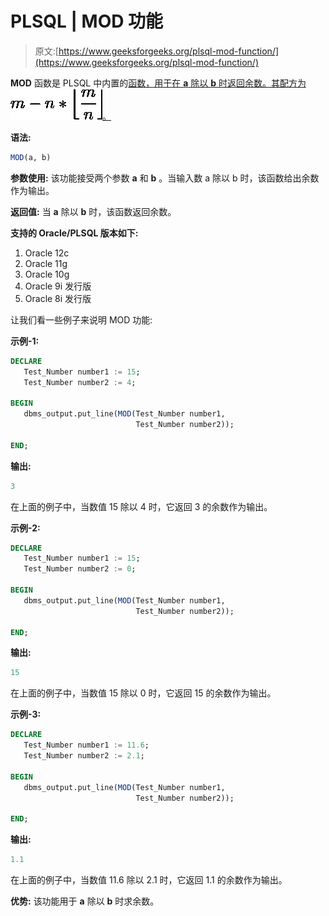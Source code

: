 # PLSQL | MOD 功能

> 原文:[https://www.geeksforgeeks.org/plsql-mod-function/](https://www.geeksforgeeks.org/plsql-mod-function/)

**MOD** 函数是 PLSQL 中内置的[函数，用于在 **a** 除以 **b** 时返回余数。其配方为![m - n * \left\lfloor\dfrac{m}{n}\right\rfloor](img/7d7800d4817a69e6cf5e70cce0b91e91.png "Rendered by QuickLaTeX.com")。](https://www.geeksforgeeks.org/functions-in-plsql/)

**语法:**

```sql
MOD(a, b)
```

**参数使用:**
该功能接受两个参数 **a** 和 **b** 。当输入数 a 除以 b 时，该函数给出余数作为输出。

**返回值:**
当 **a** 除以 **b** 时，该函数返回余数。

**支持的 Oracle/PLSQL 版本如下:**

1.  Oracle 12c
2.  Oracle 11g
3.  Oracle 10g
4.  Oracle 9i 发行版
5.  Oracle 8i 发行版

让我们看一些例子来说明 MOD 功能:

**示例-1:**

```sql
DECLARE 
   Test_Number number1 := 15;
   Test_Number number2 := 4;

BEGIN 
   dbms_output.put_line(MOD(Test_Number number1, 
                            Test_Number number2)); 

END;  
```

**输出:**

```sql
3
```

在上面的例子中，当数值 15 除以 4 时，它返回 3 的余数作为输出。

**示例-2:**

```sql
DECLARE 
   Test_Number number1 := 15;
   Test_Number number2 := 0;

BEGIN 
   dbms_output.put_line(MOD(Test_Number number1, 
                            Test_Number number2)); 

END; 
```

**输出:**

```sql
15
```

在上面的例子中，当数值 15 除以 0 时，它返回 15 的余数作为输出。

**示例-3:**

```sql
DECLARE 
   Test_Number number1 := 11.6;
   Test_Number number2 := 2.1;

BEGIN 
   dbms_output.put_line(MOD(Test_Number number1, 
                            Test_Number number2)); 

END; 
```

**输出:**

```sql
1.1
```

在上面的例子中，当数值 11.6 除以 2.1 时，它返回 1.1 的余数作为输出。

**优势:**
该功能用于 **a** 除以 **b** 时求余数。